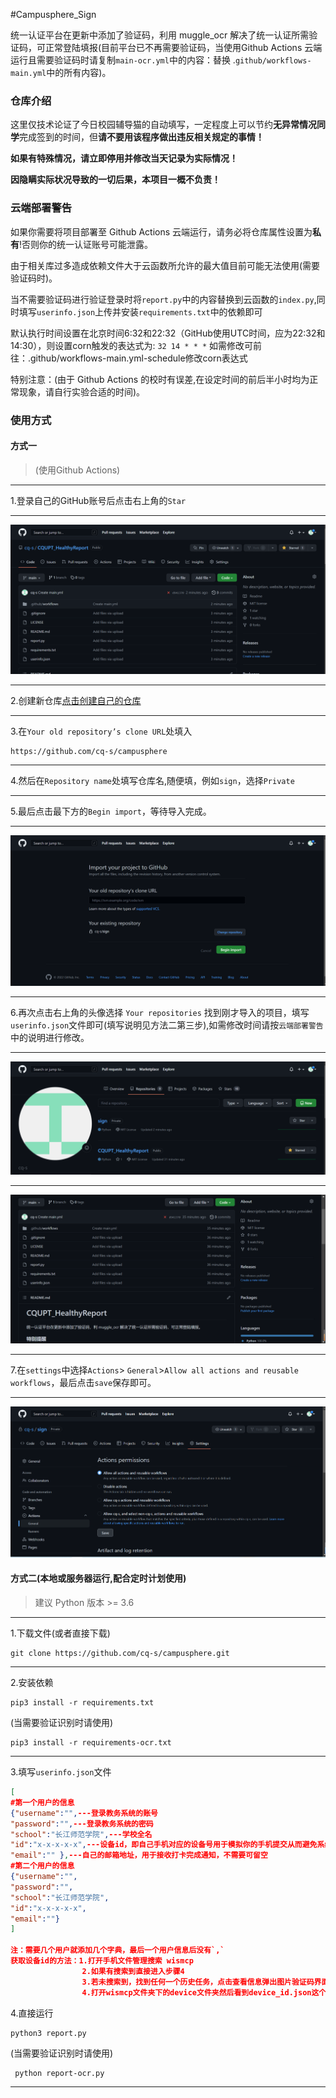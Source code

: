 #Campusphere_Sign

统一认证平台在更新中添加了验证码，利用 muggle_ocr 解决了统一认证所需验证码，可正常登陆填报(目前平台已不再需要验证码，当使用Github Actions 云端运行且需要验证码时请复制`main-ocr.yml`中的内容：替换 .`github/workflows-main.yml`中的所有内容)。

### 仓库介绍

这里仅技术论证了今日校园辅导猫的自动填写，一定程度上可以节约**无异常情况同学**完成签到的时间，但**请不要用该程序做出违反相关规定的事情！**

**如果有特殊情况，请立即停用并修改当天记录为实际情况！**

**因隐瞒实际状况导致的一切后果，本项目一概不负责！**
 
### **云端部署警告**

如果你需要将项目部署至 Github Actions 云端运行，请务必将仓库属性设置为**私有**!否则你的统一认证账号可能泄露。

由于相关库过多造成依赖文件大于云函数所允许的最大值目前可能无法使用(需要验证码时)。

当不需要验证码进行验证登录时将`report.py`中的内容替换到云函数的`index.py`,同时填写`userinfo.json`上传并安装`requirements.txt`中的依赖即可

默认执行时间设置在北京时间6:32和22:32（GitHub使用UTC时间，应为22:32和14:30），则设置corn触发的表达式为: `32 14 * * *`  如需修改可前往：.github/workflows-main.yml-schedule修改corn表达式

特别注意：(由于 Github Actions 的校时有误差,在设定时间的前后半小时均为正常现象，请自行实验合适的时间)。

### 使用方式
#### 方式一
> (使用Github Actions)
---
1.登录自己的GitHub账号后点击右上角的`Star`

---
![avatar](png/1.png)

---
2.创建新仓库[点击创建自己的仓库](https://github.com/new/import)

---
3.在`Your old repository’s clone URL`处填入
```
https://github.com/cq-s/campusphere
```
---
4.然后在`Repository name`处填写仓库名,随便填，例如`sign`，选择`Private`

---
5.最后点击最下方的`Begin import`，等待导入完成。

---
![avatar](png/2.png)

---
6.再次点击右上角的头像选择 `Your repositories`
找到刚才导入的项目，填写`userinfo.json`文件即可(填写说明见方法二第三步),如需修改时间请按`云端部署警告`中的说明进行修改。

---
![avatar](png/3.png)

---
![avatar](png/4.png)

---
7.在`settings`中选择`Actions`>  `General`>`Allow all actions and reusable workflows`，最后点击`save`保存即可。

---
![avatar](png/5.png)
#### 方式二(本地或服务器运行,配合定时计划使用)
> 建议 Python 版本 >= 3.6
---
1.下载文件(或者直接下载)
```
git clone https://github.com/cq-s/campusphere.git
```
---
2.安装依赖
```
pip3 install -r requirements.txt
```
 (当需要验证识别时请使用)
 ```
 pip3 install -r requirements-ocr.txt
 ```
---
3.填写`userinfo.json`文件
```json
[
#第一个用户的信息
{"username":"",---登录教务系统的账号
"password":"",---登录教务系统的密码
"school":"长江师范学院",---学校全名
"id":"x-x-x-x-x",---设备id，即自己手机对应的设备号用于模拟你的手机提交从而避免系统因为检测到设备更换而弹出验证码
"email":"" },---自己的邮箱地址，用于接收打卡完成通知，不需要可留空
#第二个用户的信息
{"username":"",
"password":"",
"school":"长江师范学院",
"id":"x-x-x-x-x",
"email":""}
]

注：需要几个用户就添加几个字典，最后一个用户信息后没有`,`
获取设备id的方法：1.打开手机文件管理搜索 wismcp
                2.如果有搜索到直接进入步骤4
                3.若未搜索到，找到任何一个历史任务，点击查看信息弹出图片验证码界面后再次在文件管理搜索即可
                4.打开wismcp文件夹下的device文件夹然后看到device_id.json这个文件后用电脑记事本打开它并将里面的内容复制填写到id对应的地方即可
```

4.直接运行

```
python3 report.py
```
(当需要验证识别时请使用)
 ```
  python report-ocr.py
 ```
---


